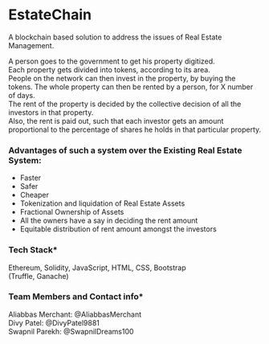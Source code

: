 # EstateChain

A blockchain based solution to address the issues of Real Estate Management.   

A person goes to the government to get his property digitized.  
Each property gets divided into tokens, according to its area.  
People on the network can then invest in the property, by buying the tokens.
The whole property can then be rented by a person, for X number of days.  
The rent of the property is decided by the collective decision of all the investors in that property.  
Also, the rent is paid out, such that each investor gets an amount proportional to the percentage of shares he holds in that particular property.

### Advantages of such a system over the Existing Real Estate System:
* Faster
* Safer
* Cheaper
* Tokenization and liquidation of Real Estate Assets
* Fractional Ownership of Assets
* All the owners have a say in deciding the rent amount
* Equitable distribution of rent amount amongst the investors

### Tech Stack*
Ethereum, Solidity, JavaScript, HTML, CSS, Bootstrap  
(Truffle, Ganache)

### Team Members and Contact info*
Aliabbas Merchant: @AliabbasMerchant  
Divy Patel: @DivyPatel9881  
Swapnil Parekh: @SwapnilDreams100  
